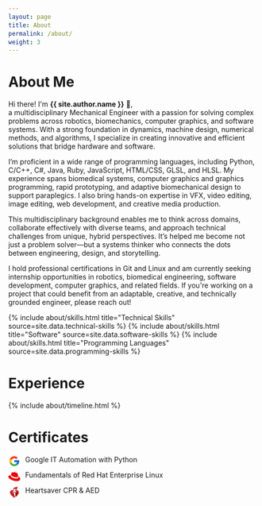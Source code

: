 ```yaml
---
layout: page
title: About
permalink: /about/
weight: 3
---
```


# **About Me**

Hi there! I'm **{{ site.author.name }}** :wave:,<br>
a multidisciplinary Mechanical Engineer with a passion for solving complex problems across robotics, biomechanics, computer graphics, and software systems. With a strong foundation in dynamics, machine design, numerical methods, and algorithms, I specialize in creating innovative and efficient solutions that bridge hardware and software.

I’m proficient in a wide range of programming languages, including Python, C/C++, C#, Java, Ruby, JavaScript, HTML/CSS, GLSL, and HLSL. My experience spans biomedical systems, computer graphics and graphics programming, rapid prototyping, and adaptive biomechanical design to support paraplegics. I also bring hands-on expertise in VFX, video editing, image editing, web development, and creative media production.

This multidisciplinary background enables me to think across domains, collaborate effectively with diverse teams, and approach technical challenges from unique, hybrid perspectives. It’s helped me become not just a problem solver—but a systems thinker who connects the dots between engineering, design, and storytelling.

I hold professional certifications in Git and Linux and am currently seeking internship opportunities in robotics, biomedical engineering, software development, computer graphics, and related fields. If you're working on a project that could benefit from an adaptable, creative, and technically grounded engineer, please reach out!

<div class="row">
{% include about/skills.html title="Technical Skills" source=site.data.technical-skills %}
{% include about/skills.html title="Software" source=site.data.software-skills %}
{% include about/skills.html title="Programming Languages" source=site.data.programming-skills %}
</div>

# Experience

<div class="row">
{% include about/timeline.html %}
</div>

# Certificates

<p><img src="/images/SimpleIcons/google-color.svg" width="24px" align="left" style="margin: 0px 10px 0px 0px;">Google IT Automation with Python</p>

<p><img src="/images/SimpleIcons/redhat-color.svg" width="24px" align="left" style="margin: 0px 10px 0px 0px;">Fundamentals of Red Hat Enterprise Linux</p>

<p><img src="/images/SimpleIcons/AHA-color.png" width="24px" align="left" style="margin: 0px 10px 0px 0px;">Heartsaver CPR & AED</p>
